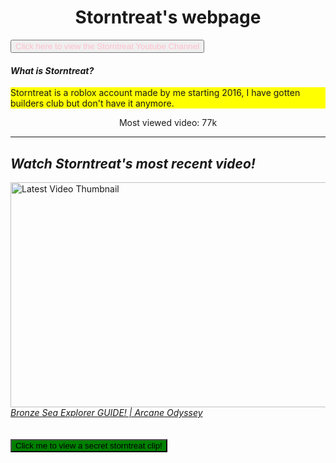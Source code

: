 <html>
  <title>Storntreat's webpage</title>
<body>
  
<h1 style="text-align:center;">Storntreat's webpage</h1>
</body>
<body>
<a href="https://www.youtube.com/channel/UC1six-0ZUK7rXDP13dO46VQ" target="_blank">
<button style="color:pink;">Click here to view the Storntreat Youtube Channel</button>
</a>
  <h4><em><strong>What is Storntreat?</strong></em></h4>
  <p style="background-color:yellow;"><span>Storntreat is a roblox account made by me starting 2016, I have gotten builders club but don't have it anymore.</span></p>
  <p style="text-align:center;">Most viewed video: 77k</p>
<hr>
<h2><em>Watch Storntreat's most recent video!</em></h2>
  <img src="https://i9.ytimg.com/vi/1uem93uujDE/maxresdefault.jpg?v=64135635&sqp=CIi2_KcG&rs=AOn4CLAmU4H8dbXcK522ZrKXfll1H1NBiw" width="640" height="360" alt="Latest Video Thumbnail">
  <br>
  <a href="https://www.youtube.com/watch?v=1uem93uujDE" target="_blank"><em>Bronze Sea Explorer GUIDE! | Arcane Odyssey</em></a>
<br>
  <br>
  <br>
<a href="https://youtu.be/xrC6HQihjuY" target="_blank" style="background-color:green;"><button style="background-color:green;" style="color:blue;">Click me to view a secret storntreat clip!</button></a>

</body>
</html>
